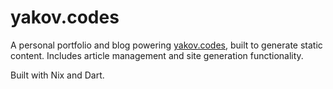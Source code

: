 # yakov.codes

A personal portfolio and blog powering [yakov.codes](https://yakov.codes), built to generate static content. Includes article management and site generation functionality.

Built with Nix and Dart.
